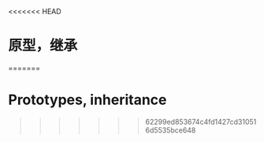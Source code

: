 <<<<<<< HEAD
# 原型，继承
=======
# Prototypes, inheritance
>>>>>>> 62299ed853674c4fd1427cd310516d5535bce648
